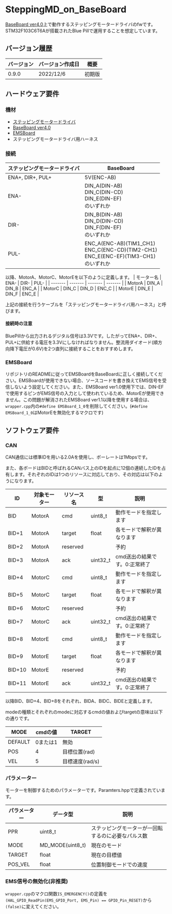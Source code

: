 # SteppingMD_on_BaseBoard
[BaseBoard ver4.0](https://github.com/tk20e/Base-Board-ver4.0-hw.git)上で動作するステッピングモータードライバのfwです。STM32F103C6T6Aが搭載されたBlue Pillで運用することを想定しています。

## バージョン履歴
| バージョン | バージョン作成日 | 概要 |
| ------- | ------- | ------- |
| 0.9.0 | 2022/12/6 | 初期版 |

## ハードウェア要件
### 機材
- [ステッピングモータードライバ](https://www.amazon.co.jp/Quimat-TB6600-%E3%82%B9%E3%83%86%E3%83%83%E3%83%94%E3%83%B3%E3%82%B0-%E3%82%B3%E3%83%B3%E3%83%88%E3%83%AD%E3%83%BC%E3%83%A9%E3%83%BC-9V-40V/dp/B06XSBB45M)
- [BaseBoard ver4.0](https://github.com/tk20e/Base-Board-ver4.0-hw.git)
- [EMSBoard](https://github.com/Tomozawa/EMSBoard.git)
- ステッピングモータードライバ用ハーネス

### 接続
| ステッピングモータードライバ | BaseBoard |
| ------- | ------- |
| ENA+, DIR+, PUL+ | 5V(ENC-AB) |
| ENA- | DIN_A(DIN-AB)<br>DIN_C(DIN-CD)<br>DIN_E(DIN-EF)<br>のいずれか |
| DIR- | DIN_B(DIN-AB)<br>DIN_D(DIN-CD)<br>DIN_F(DIN-EF)<br>のいずれか |
| PUL- | ENC_A(ENC-AB)(TIM1_CH1)<br>ENC_C(ENC-CD)(TIM2-CH1)<br>ENC_E(ENC-EF)(TIM3-CH1)<br>のいずれか |

以降、MotorA、MotorC、MotorEを以下のように定義します。
| モーター名 | ENA- | DIR- | PUL- |
| ------- | ------- | ------- | ------- |
| MotorA | DIN_A | DIN_B | ENC_A |
| MotorC | DIN_C | DIN_D | ENC_C |
| MotorE | DIN_E | DIN_F | ENC_E |

上記の接続を行うケーブルを「ステッピングモータードライバ用ハーネス」と呼びます。

#### 接続時の注意
BluePillから出力されるデジタル信号は3.3Vです。したがってENA+、DIR+、PUL+に供給する電圧を3.3Vにしなければなりません。整流用ダイオード(順方向降下電圧が0.6V)を2つ直列に接続することをおすすめします。

### EMSBoard
リポジトリのREADMEに従ってEMSBoardをBaseBoardに正しく接続してください。EMSBoardが使用できない場合、ソースコードを書き換えてEMS信号を受信しないよう設定してください。また、EMSBoard ver1.0使用下では、DIN-EFで使用するピンがEMS信号の入力として使われているため、MotorEが使用できません。この問題が解消されたEMSBoard ver1.1以降を使用する場合は、```wrapper.cpp```内の```#define EMSBoard_1_0```を削除してください。(```#define EMSBoard_1_0```はMotorEを無効化するマクロです)

## ソフトウェア要件
### CAN
CAN通信には標準IDを用いる2.0Aを使用し、ボーレートは1Mbpsです。

また、各ボードはBIDと呼ばれるCANバス上のIDを起点に12個の連続したIDを占有します。それぞれのIDは1つのリソースに対応しており、その対応は以下のようになります。

| ID | 対象モーター | リソース名 | 型 | 説明 |
| -------- | ------- | -------- | ------- | ------- |
| BID | MotorA | cmd | uint8_t | 動作モードを指定します |
| BID+1 | MotorA | target | float | 各モードで解釈が異なります |
| BID+2 | MotorA | reserved |  | 予約 |
| BID+3 | MotorA | ack | uint32_t | cmd送出の結果です。0:正常終了 |
| BID+4 | MotorC | cmd | uint8_t | 動作モードを指定します |
| BID+5 | MotorC | target | float | 各モードで解釈が異なります |
| BID+6 | MotorC | reserved |  | 予約 |
| BID+7 | MotorC | ack | uint32_t | cmd送出の結果です。0:正常終了 |
| BID+8 | MotorE | cmd | uint8_t | 動作モードを指定します |
| BID+9 | MotorE | target | float | 各モードで解釈が異なります |
| BID+10 | MotorE | reserved |  | 予約 |
| BID+11 | MotorE | ack | uint32_t | cmd送出の結果です。0:正常終了 |

以降BID、BID+4、BID+8をそれぞれ、BIDA、BIDC、BIDEと定義します。

modeの種類とそれぞれのmodeに対応するcmdの値およびtargetの意味は以下の通りです。

| MODE | cmdの値 | TARGET |
| ------- | ------- | ------- |
| DEFAULT | 0または1 | 無効 |
| POS | 4 | 目標位置(rad) |
| VEL | 5 | 目標速度(rad/s) |

### パラメーター
モーターを制御するためのパラメーターです。Paramters.hppで定義されています。

| パラメーター | データ型 | 説明 |
| ------- | ------- | ------- |
| PPR | uint8_t | ステッピングモーターが一回転するのに必要なパルス数 |
| MODE | MD_MODE(uint8_t) | 現在のモード |
| TARGET | float | 現在の目標値 |
| POS_VEL | float | 位置制御モードでの速度 |

### EMS信号の無効化(非推奨)
```wrapper.cpp```のマクロ関数```IS_EMERGENCY()```の定義を```(HAL_GPIO_ReadPin(EMS_GPIO_Port, EMS_Pin) == GPIO_Pin_RESET)```から```(false)```に変えてください。